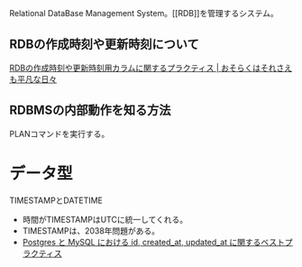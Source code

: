 Relational DataBase Management System。[[RDB]]を管理するシステム。


## RDBの作成時刻や更新時刻について
[RDBの作成時刻や更新時刻用カラムに関するプラクティス | おそらくはそれさえも平凡な日々](https://songmu.jp/riji/entry/2019-10-21-created_at-update_at.html)

## RDBMSの内部動作を知る方法
PLANコマンドを実行する。

# データ型
TIMESTAMPとDATETIME
- 時間がTIMESTAMPはUTCに統一してくれる。
- TIMESTAMPは、2038年問題がある。
- [Postgres と MySQL における id, created_at, updated_at に関するベストプラクティス](https://zenn.dev/mpyw/articles/rdb-ids-and-timestamps-best-practices)